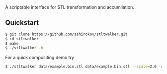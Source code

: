 A scriptable interface for STL transformation and accumilation.


## Quickstart

```bash
$ git clone https://github.com/sshirokov/stltwalker.git
$ cd stltwalker
$ make
$ ./stltwalker -h
```

For a quick compositing demo try

```bash
$ ./stltwalker data/example.bin.stl data/example.bin.stl --scale=2.0 -o /tmp/out.stl
```
